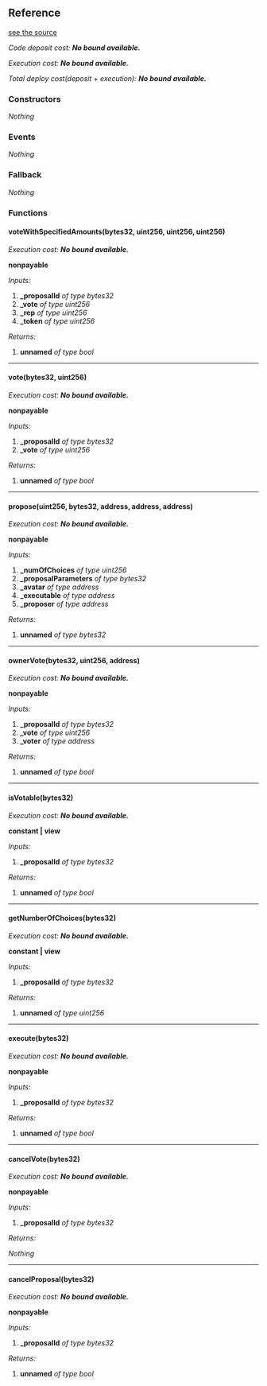 
## Reference
[see the source](https://github.com/daostack/arc/tree/master/contracts/VotingMachines/IntVoteInterface.sol)

*Code deposit cost: **No bound available.***

*Execution cost: **No bound available.***

*Total deploy cost(deposit + execution): **No bound available.***

> 
### Constructors
*Nothing*
### Events
*Nothing*
### Fallback
*Nothing*
### Functions
#### voteWithSpecifiedAmounts(bytes32, uint256, uint256, uint256)

*Execution cost: **No bound available.***

**nonpayable**

*Inputs:*

1. **_proposalId** *of type bytes32*
2. **_vote** *of type uint256*
3. **_rep** *of type uint256*
4. **_token** *of type uint256*

*Returns:*

1. **unnamed** *of type bool*

---
#### vote(bytes32, uint256)

*Execution cost: **No bound available.***

**nonpayable**

*Inputs:*

1. **_proposalId** *of type bytes32*
2. **_vote** *of type uint256*

*Returns:*

1. **unnamed** *of type bool*

---
#### propose(uint256, bytes32, address, address, address)

*Execution cost: **No bound available.***

**nonpayable**

*Inputs:*

1. **_numOfChoices** *of type uint256*
2. **_proposalParameters** *of type bytes32*
3. **_avatar** *of type address*
4. **_executable** *of type address*
5. **_proposer** *of type address*

*Returns:*

1. **unnamed** *of type bytes32*

---
#### ownerVote(bytes32, uint256, address)

*Execution cost: **No bound available.***

**nonpayable**

*Inputs:*

1. **_proposalId** *of type bytes32*
2. **_vote** *of type uint256*
3. **_voter** *of type address*

*Returns:*

1. **unnamed** *of type bool*

---
#### isVotable(bytes32)

*Execution cost: **No bound available.***

**constant | view**

*Inputs:*

1. **_proposalId** *of type bytes32*

*Returns:*

1. **unnamed** *of type bool*

---
#### getNumberOfChoices(bytes32)

*Execution cost: **No bound available.***

**constant | view**

*Inputs:*

1. **_proposalId** *of type bytes32*

*Returns:*

1. **unnamed** *of type uint256*

---
#### execute(bytes32)

*Execution cost: **No bound available.***

**nonpayable**

*Inputs:*

1. **_proposalId** *of type bytes32*

*Returns:*

1. **unnamed** *of type bool*

---
#### cancelVote(bytes32)

*Execution cost: **No bound available.***

**nonpayable**

*Inputs:*

1. **_proposalId** *of type bytes32*

*Returns:*

*Nothing*

---
#### cancelProposal(bytes32)

*Execution cost: **No bound available.***

**nonpayable**

*Inputs:*

1. **_proposalId** *of type bytes32*

*Returns:*

1. **unnamed** *of type bool*


